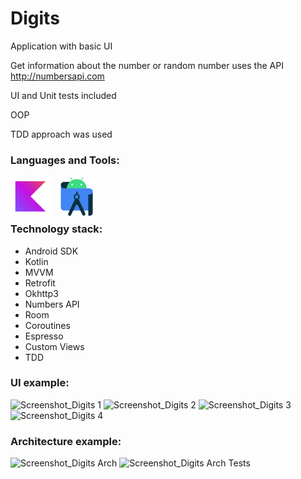 # Digits 
Application with basic UI

Get information about the number or random number  uses the API http://numbersapi.com

UI and Unit tests included

OOP 

TDD approach was used



### Languages and Tools:
<img align="left" alt="Kotlin" width="64px" hight="64px" src="https://github.com/devicons/devicon/blob/master/icons/kotlin/kotlin-original.svg" style="padding-right:10px;" />
<img align="left" alt="Android Studio" width="64px" hight="64px" src="https://github.com/devicons/devicon/blob/master/icons/androidstudio/androidstudio-original.svg" style="padding-right:10px;" />



<br />
<br />
<br />

### Technology stack:
- Android SDK
- Kotlin
- MVVM
- Retrofit
- Okhttp3
- Numbers API
- Room
- Coroutines
- Espresso
- Custom Views
- TDD

### UI example:
<p>
  <img alt="Screenshot_Digits 1" width="200px" hight="400px"  src="https://github.com/Foxxx48/Digits/assets/85708455/72f5b974-95ab-4d1a-95a5-abbd29576e67"/>
  <img alt="Screenshot_Digits 2" width="200px" hight="400px"  src="https://github.com/Foxxx48/Digits/assets/85708455/d95cba2d-fc65-48ab-9398-0c01e1842c7d"/>
  <img alt="Screenshot_Digits 3" width="200px" hight="400px"  src="https://github.com/Foxxx48/Digits/assets/85708455/ca1d7935-d82a-44f0-8791-f91e9adcabac"/>
  <img alt="Screenshot_Digits 4" width="200px" hight="400px"  src="https://github.com/Foxxx48/Digits/assets/85708455/0c82a658-3e0e-43cc-b4b8-85eaf306e02a"/>
  
</p>

### Architecture example:
<p>
  
<img alt="Screenshot_Digits Arch" width="200px" hight="400px"  src="https://github.com/Foxxx48/Digits/assets/85708455/2bd50074-ef91-499e-9542-6cfd408b2611"/>
<img alt="Screenshot_Digits Arch Tests" width="200px" hight="400px"  src="https://github.com/Foxxx48/Digits/assets/85708455/2dd48bfe-7e14-42ca-ab92-076f9df753a6"/>
</p>

